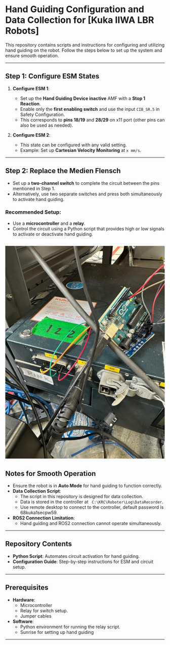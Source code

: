 # Hand Guiding Configuration and Data Collection for [Kuka IIWA LBR Robots]

This repository contains scripts and instructions for configuring and utilizing hand guiding on the robot. Follow the steps below to set up the system and ensure smooth operation.

---

## Step 1: Configure ESM States

1. **Configure ESM 1**:
   - Set up the **Hand Guiding Device inactive** AMF with a **Stop 1 Reaction**.
   - Enable only the **first enabling switch** and use the input `CIB_SR.5` in Safety Configuration.
   - This corresponds to **pins 18/19** and **28/29** on x11 port (other pins can also be used as needed).

2. **Configure ESM 2**:
   - This state can be configured with any valid setting. 
   - Example: Set up **Cartesian Velocity Monitoring** at `x mm/s`.



---

## Step 2: Replace the Medien Flensch

- Set up a **two-channel switch** to complete the circuit between the pins mentioned in Step 1.
- Alternatively, use two separate switches and press both simultaneously to activate hand guiding.

### Recommended Setup:
- Use a **microcontroller** and a **relay**.
- Control the circuit using a Python script that provides high or low signals to activate or deactivate hand guiding.

![Configuration Diagram](arduino.jpg)
---

## Notes for Smooth Operation

- Ensure the robot is in **Auto Mode** for hand guiding to function correctly.
- **Data Collection Script**:
  - The script in this repository is designed for data collection.
  - Data is stored in the controller at ` C:\KRC\Roboter\Log\DataRecorder`.
  - Use remote desktop to connect to the controller, default password is 68kuka1secpw59. 
- **ROS2 Connection Limitation**:
  - Hand guiding and ROS2 connection cannot operate simultaneously.

---

## Repository Contents

- **Python Script**: Automates circuit activation for hand guiding.
- **Configuration Guide**: Step-by-step instructions for ESM and circuit setup.

---

## Prerequisites

- **Hardware**:
  - Microcontroller
  - Relay for switch setup.
  - Jumper cables
- **Software**:
  - Python environment for running the relay script.
  - Sunrise for setting up hand guiding

---
